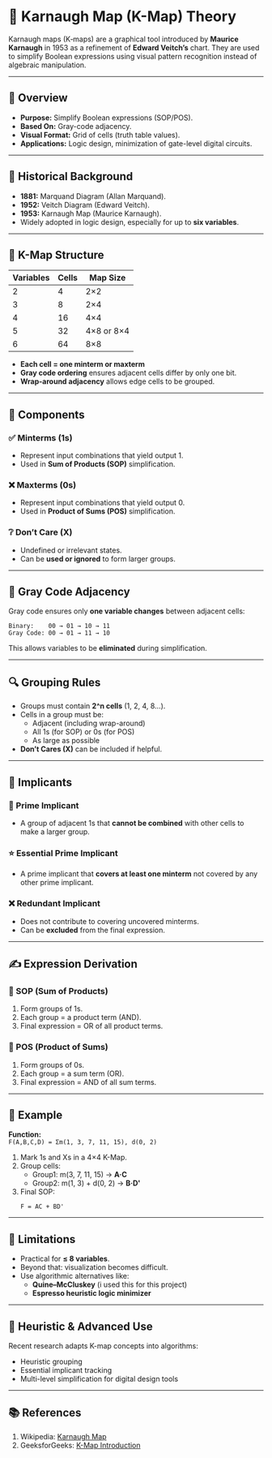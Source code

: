 # 📘 Karnaugh Map (K-Map) Theory

Karnaugh maps (K‑maps) are a graphical tool introduced by **Maurice Karnaugh** in 1953 as a refinement of **Edward Veitch’s** chart. They are used to simplify Boolean expressions using visual pattern recognition instead of algebraic manipulation.

---

## 📌 Overview

- **Purpose:** Simplify Boolean expressions (SOP/POS).
- **Based On:** Gray-code adjacency.
- **Visual Format:** Grid of cells (truth table values).
- **Applications:** Logic design, minimization of gate-level digital circuits.

---

## 🧬 Historical Background

- **1881:** Marquand Diagram (Allan Marquand).
- **1952:** Veitch Diagram (Edward Veitch).
- **1953:** Karnaugh Map (Maurice Karnaugh).
- Widely adopted in logic design, especially for up to **six variables**.

---

## 🔣 K-Map Structure

| Variables | Cells     | Map Size      |
|-----------|-----------|---------------|
| 2         | 4         | 2×2           |
| 3         | 8         | 2×4           |
| 4         | 16        | 4×4           |
| 5         | 32        | 4×8 or 8×4    |
| 6         | 64        | 8×8           |

- **Each cell = one minterm or maxterm**
- **Gray code ordering** ensures adjacent cells differ by only one bit.
- **Wrap-around adjacency** allows edge cells to be grouped.

---

## 🧱 Components

### ✅ Minterms (1s)
- Represent input combinations that yield output 1.
- Used in **Sum of Products (SOP)** simplification.

### ❌ Maxterms (0s)
- Represent input combinations that yield output 0.
- Used in **Product of Sums (POS)** simplification.

### ❔ Don’t Care (X)
- Undefined or irrelevant states.
- Can be **used or ignored** to form larger groups.

---

## 🔄 Gray Code Adjacency

Gray code ensures only **one variable changes** between adjacent cells:

```
Binary:    00 → 01 → 10 → 11
Gray Code: 00 → 01 → 11 → 10
```

This allows variables to be **eliminated** during simplification.

---

## 🔍 Grouping Rules

- Groups must contain **2^n cells** (1, 2, 4, 8…).
- Cells in a group must be:
  - Adjacent (including wrap-around)
  - All 1s (for SOP) or 0s (for POS)
  - As large as possible
- **Don’t Cares (X)** can be included if helpful.

---

## 🧠 Implicants

### 🔹 Prime Implicant
- A group of adjacent 1s that **cannot be combined** with other cells to make a larger group.

### ⭐ Essential Prime Implicant
- A prime implicant that **covers at least one minterm** not covered by any other prime implicant.

### ❌ Redundant Implicant
- Does not contribute to covering uncovered minterms.
- Can be **excluded** from the final expression.

---

## ✍️ Expression Derivation

### 🧮 SOP (Sum of Products)
1. Form groups of 1s.
2. Each group = a product term (AND).
3. Final expression = OR of all product terms.

### 🧮 POS (Product of Sums)
1. Form groups of 0s.
2. Each group = a sum term (OR).
3. Final expression = AND of all sum terms.

---

## 🧪 Example

**Function:**  
`F(A,B,C,D) = Σm(1, 3, 7, 11, 15), d(0, 2)`

1. Mark 1s and Xs in a 4×4 K-Map.
2. Group cells:
   - Group1: m(3, 7, 11, 15) → **A·C**
   - Group2: m(1, 3) + d(0, 2) → **B·D'**
3. Final SOP:  
   ```
   F = AC + BD'
   ```

---

## 🚧 Limitations

- Practical for **≤ 8 variables**.
- Beyond that: visualization becomes difficult.
- Use algorithmic alternatives like:
  - **Quine–McCluskey** (i used this for this project)
  - **Espresso heuristic logic minimizer**

---

## 🧬 Heuristic & Advanced Use

Recent research adapts K-map concepts into algorithms:
- Heuristic grouping
- Essential implicant tracking
- Multi-level simplification for digital design tools
---

## 📚 References

1. Wikipedia: [Karnaugh Map](https://en.wikipedia.org/wiki/Karnaugh_map)  
3. GeeksforGeeks: [K-Map Introduction](https://www.geeksforgeeks.org/introduction-of-k-map-karnaugh-map/)  
